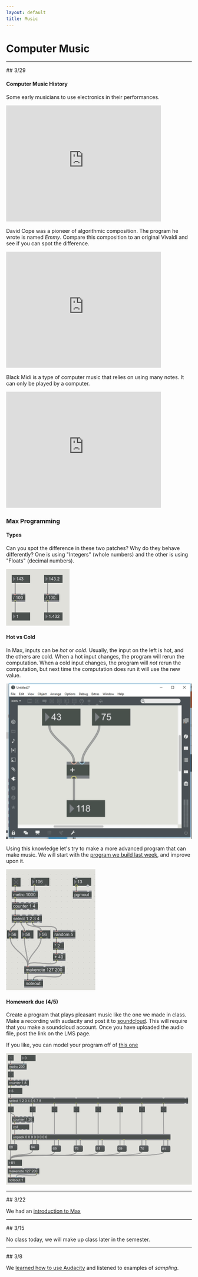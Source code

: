 ```yaml
---
layout: default
title: Music
---
```


# Computer Music

<hr>
## 3/29

#### Computer Music History

Some early musicians to use electronics in their performances.

<iframe width="420" height="315" src="https://www.youtube.com/embed/VXa9tXcMhXQ" frameborder="0" allowfullscreen></iframe>

David Cope was a pioneer of algorithmic composition. The program he wrote is named *Emmy*.
Compare this composition to an original Vivaldi and see if you can spot the difference.

<iframe width="420" height="315" src="https://www.youtube.com/embed/2kuY3BrmTfQ" frameborder="0" allowfullscreen></iframe>

Black Midi is a type of computer music that relies on using many notes. It can only be played by a computer.

<iframe width="420" height="315" src="https://www.youtube.com/embed/EPN4oyvWzvk" frameborder="0" allowfullscreen></iframe>

### Max Programming

#### Types

Can you spot the difference in these two patches?
Why do they behave differently?
One is using "Integers" (whole numbers) and the other is using "Floats" (decimal numbers).

![types](/ggu/music/imgs/int_vs_float.PNG)

#### Hot vs Cold

In Max, inputs can be *hot* or *cold*.
Usually, the input on the left is hot, and the others are cold.
When a hot input changes, the program will rerun the computation.
When a cold input changes, the program will *not* rerun the computation, but next time the computation does run it will use the new value.

![adding](/ggu/music/imgs/Max_Adding.gif)


Using this knowledge let's try to make a more advanced program that can make music.
We will start with the [program we build last week](/ggu/music/samples/midi_stepper.maxpat), and improve upon it.

![max2](/ggu/music/imgs/max2.PNG)



#### Homework due (4/5)

Create a program that plays pleasant music like the one we made in class. Make a recording with audacity and post it to [soundcloud](https://soundcloud.com). This will require that you make a soundcloud account.
Once you have uploaded the audio file, post the link on the LMS page.

If you like, you can model your program off of [this one](/ggu/music/samples/prelude2.maxpat)

![prelude](/ggu/music/imgs/prelude.PNG)

<hr>
## 3/22

We had an [introduction to Max](/ggu/music/intro_to_max)

<hr>
## 3/15

No class today, we will make up class later in the semester.

<hr>
## 3/8

We [learned how to use Audacity](ggu/music/intro_to_aud) and listened to examples of *sampling*.
